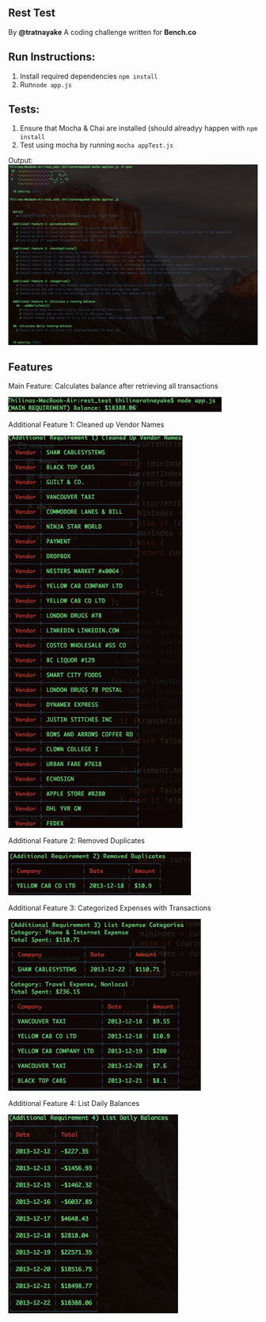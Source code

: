 ## Rest Test
By **@tratnayake**
A coding challenge written for **Bench.co**

Run Instructions:
-----------------
 1. Install required dependencies `npm install`
 2. Run`node app.js`
 
 
Tests:
-----------------
 1. Ensure that Mocha & Chai are installed (should alreadyy happen with `npm install`
 2. Test using mocha by running `mocha appTest.js`
 
Output:
![enter image description here](https://raw.githubusercontent.com/tratnayake/rest_test/master/images/tests.png)

Features
----------

Main Feature: Calculates balance after retrieving all transactions

![enter image description here](https://raw.githubusercontent.com/tratnayake/rest_test/master/images/MainFeature.png)
 
Additional Feature 1: Cleaned up Vendor Names

![enter image description here](https://raw.githubusercontent.com/tratnayake/rest_test/master/images/AdditionalFeature1.png)
 
Additional Feature 2: Removed Duplicates

![enter image description here](https://raw.githubusercontent.com/tratnayake/rest_test/master/images/AdditionalFeature2.png)

Additional Feature 3: Categorized Expenses with Transactions  

![enter image description here](https://raw.githubusercontent.com/tratnayake/rest_test/master/images/AdditionalFeature3.png)

Additional Feature 4: List Daily Balances

![enter image description here](https://raw.githubusercontent.com/tratnayake/rest_test/master/images/AdditionalFeature4A.png)
